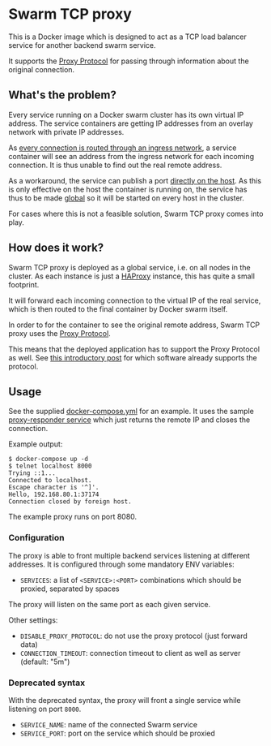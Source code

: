 # Swarm TCP proxy

This is a Docker image which is designed to act as a TCP load balancer service for another backend swarm service.

It supports the [Proxy Protocol](https://www.haproxy.com/blog/haproxy/proxy-protocol/) for passing through information about the original connection.

## What's the problem?

Every service running on a Docker swarm cluster has its own virtual IP address. The service containers are getting IP addresses from an overlay network with private IP addresses.

As [every connection is routed through an ingress network](https://github.com/moby/moby/issues/25526), a service container will see an address from the ingress network for each incoming connection. It is thus unable to find out the real remote address.

As a workaround, the service can publish a port [directly on the host](https://github.com/moby/moby/issues/25526#issuecomment-336363408). As this is only effective on the host the container is running on, the service has thus to be made [global](https://github.com/moby/moby/issues/25526#issuecomment-275292393) so it will be started on every host in the cluster.

For cases where this is not a feasible solution, Swarm TCP proxy comes into play.

## How does it work?

Swarm TCP proxy is deployed as a global service, i.e. on all nodes in the cluster. As each instance is just a [HAProxy](https://www.haproxy.com/) instance, this has quite a small footprint.

It will forward each incoming connection to the virtual IP of the real service, which is then routed to the final container by Docker swarm itself.

In order to for the container to see the original remote address, Swarm TCP proxy uses the [Proxy Protocol](https://www.haproxy.com/).

This means that the deployed application has to support the Proxy Protocol as well. See [this introductory post](https://www.haproxy.com/blog/haproxy/proxy-protocol/) for which software already supports the protocol.

## Usage

See the supplied [docker-compose.yml](docker-compose.yml) for an example. It uses the sample [proxy-responder service](https://github.com/djmaze/proxy-responder) which just returns the remote IP and closes the connection.

Example output:

    $ docker-compose up -d
    $ telnet localhost 8000
    Trying ::1...
    Connected to localhost.
    Escape character is '^]'.
    Hello, 192.168.80.1:37174
    Connection closed by foreign host.

The example proxy runs on port 8080.

### Configuration

The proxy is able to front multiple backend services listening at different addresses. It is configured through some mandatory ENV variables:

* `SERVICES`: a list of `<SERVICE>:<PORT>` combinations which should be proxied, separated by spaces

The proxy will listen on the same port as each given service.

Other settings:

* `DISABLE_PROXY_PROTOCOL`: do not use the proxy protocol (just forward data)
* `CONNECTION_TIMEOUT`: connection timeout to client as well as server (default: "5m")

### Deprecated syntax

With the deprecated syntax, the proxy will front a single service while listening on port `8000`.

* `SERVICE_NAME`: name of the connected Swarm service
* `SERVICE_PORT`: port on the service which should be proxied

